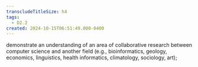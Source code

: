 ```yaml
---
transcludeTitleSize: h4
tags:
  - D2.2
created: 2024-10-15T06:51:49.000-0400
---
```

demonstrate an understanding of an area of collaborative research between computer science and another field (e.g., bioinformatics, geology, economics, linguistics, health informatics, climatology, sociology, art);